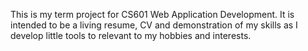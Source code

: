 This is my term project for CS601 Web Application Development. It is intended to be a living resume, CV and  demonstration of my skills as I develop little tools to relevant to my hobbies and interests.